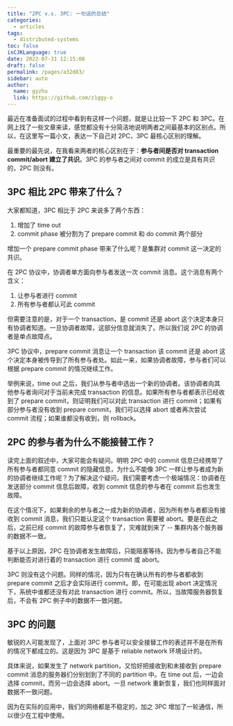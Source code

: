 ```yaml
---
title: "2PC v.s. 3PC: 一句话的总结"
categories: 
  - articles
tags: 
  - distributed-systems
toc: false
isCJKLanguage: true
date: 2022-07-31 12:15:08
draft: false
permalink: /pages/a32d83/
sidebar: auto
author: 
  name: gyzhu
  link: https://github.com/z1ggy-o
---
```


最近在准备面试的过程中看到有这样一个问题，就是让比较一下 2PC 和 3PC。在网上找了一些文章来读，感觉都没有十分简洁地说明两者之间最基本的区别点。所以，在这里写一篇小文，表达一下自己对 2PC，3PC 最核心区别的理解。

最重要的最先说，在我看来两者的核心区别在于：**参与者间是否对 transaction commit/abort 建立了共识**。3PC 的参与者之间对 commit 的成立是具有共识的，2PC 则没有。

## 3PC 相比 2PC 带来了什么？

大家都知道，3PC 相比于 2PC 来说多了两个东西：
1. 增加了 time out
2. commit phase 被分割为了 prepare commit 和 do commit 两个部分

增加一个 prepare commit phase 带来了什么呢？是集群对 commit 这一决定的共识。

在 2PC 协议中，协调者单方面向参与者发送一次 commit 消息。这个消息有两个含义：
1. 让参与者进行 commit
2. 所有参与者都认可此 commit

但需要注意的是，对于一个 transaction，是 commit 还是 abort 这个决定本身只有协调者知道。一旦协调者故障，这部分信息就消失了。所以我们说 2PC 的协调者是单点故障点。

3PC 协议中，prepare commit 消息让一个 transaction 该 commit 还是 abort 这个决定本身被传导到了所有参与者处。如此一来，如果协调者故障，参与者们可以根据 prepare commit 的情况继续工作。

举例来说，time out 之后，我们从参与者中选出一个新的协调者。该协调者向其他参与者询问对于当前未完成 transaction 的信息。如果所有参与者都表示已经收到了 prepare commit，则证明我们可以对此 transaction 进行 commit；如果有部分参与者没有收到 prepare commit，我们可以选择 abort 或者再次尝试 commit 流程；如果谁都没有收到，则 rollback。

## 2PC 的参与者为什么不能接替工作？

读完上面的叙述中，大家可能会有疑问。明明 2PC 中的 commit 信息已经携带了所有参与者都同意 commit 的隐藏信息，为什么不能像 3PC 一样让参与者成为新的协调者继续工作呢？为了解决这个疑问，我们需要考虑一个极端情况：协调者在发送部分 commit 信息后故障，收到 commit 信息的参与者在 commit 后也发生故障。

在这个情况下，如果剩余的参与者之一成为新的协调者，因为所有参与者都没有接收到 commit 消息，我们只能认定这个 transaction 需要被 abort。要是在此之后，之前已经 commit 的故障参与者恢复了，灾难就到来了 -- 集群内各个服务器的数据不一致。

基于以上原因，2PC 在协调者发生故障后，只能阻塞等待。因为参与者自己不能判断能否对进行着的 transaction 进行 commit 或 abort。

3PC 则没有这个问题。同样的情况，因为只有在确认所有的参与者都收到 prepare commit 之后才会实际进行 commit。即，在可能出现 abort 决定情况下，系统中谁都还没有对此 transaction 进行 commit。所以，当故障服务器恢复后，不会有 2PC 例子中的数据不一致问题。

## 3PC 的问题

敏锐的人可能发现了，上面对 3PC 参与者可以安全接替工作的表述并不是在所有的情况下都成立的。这是因为 3PC 是基于 reliable network 环境设计的。

具体来说，如果发生了 network partition，又恰好把接收到和未接收到 prepare commit 消息的服务器们分别划到了不同的 partition 中。在 time out 后，一边会选择 commit，而另一边会选择 abort。一旦 network 重新恢复，我们也同样面对数据不一致问题。

因为在实际的应用中，我们的网络都是不稳定的，加之 3PC 增加了一轮通信，所以很少在工程中使用。
